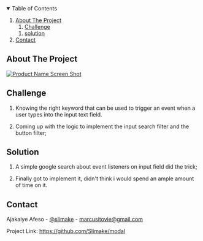 <!-- TABLE OF CONTENTS -->
<details open="open">
  <summary>Table of Contents</summary>
  <ol>
    <li><a href="#about-the-project">About The Project</a>
      <ol>
        <li><a href="#challenge">Challenge</a>
      </ol>
      <ol>
        <li><a href="#solution">solution</a>
      </ol>
    </li>
    <li><a href="#contact">Contact</a></li>
  </ol>
</details>



<!-- ABOUT THE PROJECT -->
## About The Project

[![Product Name Screen Shot][product-screenshot]](https://slimake.github.io/modal/)

## Challenge

1.  Knowing the right keyword that can be used to trigger an event when a user types into the input text field.

2.  Coming up with the logic to implement the input search filter and the button filter;

## Solution

1.  A simple google search about event listeners on input field did the trick;

2.  Finally got to implement it, didn't think i would spend an ample amount of time on it.


<!-- CONTACT -->
## Contact

Ajakaiye Afeso - [@slimake](https://twitter.com/slimake) - marcusitovie@gmail.com

Project Link: https://github.com/Slimake/modal

<!-- MARKDOWN LINKS & IMAGES -->
<!-- https://www.markdownguide.org/basic-syntax/#reference-style-links -->
[product-screenshot]: image/modal.png
